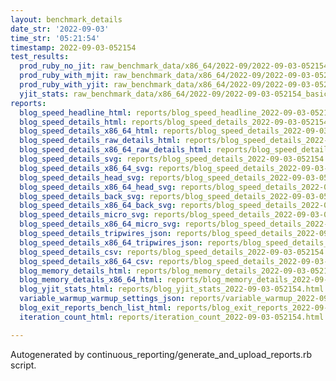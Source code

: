 ```yaml
---
layout: benchmark_details
date_str: '2022-09-03'
time_str: '05:21:54'
timestamp: 2022-09-03-052154
test_results:
  prod_ruby_no_jit: raw_benchmark_data/x86_64/2022-09/2022-09-03-052154_basic_benchmark_prod_ruby_no_jit.json
  prod_ruby_with_mjit: raw_benchmark_data/x86_64/2022-09/2022-09-03-052154_basic_benchmark_prod_ruby_with_mjit.json
  prod_ruby_with_yjit: raw_benchmark_data/x86_64/2022-09/2022-09-03-052154_basic_benchmark_prod_ruby_with_yjit.json
  yjit_stats: raw_benchmark_data/x86_64/2022-09/2022-09-03-052154_basic_benchmark_yjit_stats.json
reports:
  blog_speed_headline_html: reports/blog_speed_headline_2022-09-03-052154.html
  blog_speed_details_html: reports/blog_speed_details_2022-09-03-052154.html
  blog_speed_details_x86_64_html: reports/blog_speed_details_2022-09-03-052154.x86_64.html
  blog_speed_details_raw_details_html: reports/blog_speed_details_2022-09-03-052154.raw_details.html
  blog_speed_details_x86_64_raw_details_html: reports/blog_speed_details_2022-09-03-052154.x86_64.raw_details.html
  blog_speed_details_svg: reports/blog_speed_details_2022-09-03-052154.svg
  blog_speed_details_x86_64_svg: reports/blog_speed_details_2022-09-03-052154.x86_64.svg
  blog_speed_details_head_svg: reports/blog_speed_details_2022-09-03-052154.head.svg
  blog_speed_details_x86_64_head_svg: reports/blog_speed_details_2022-09-03-052154.x86_64.head.svg
  blog_speed_details_back_svg: reports/blog_speed_details_2022-09-03-052154.back.svg
  blog_speed_details_x86_64_back_svg: reports/blog_speed_details_2022-09-03-052154.x86_64.back.svg
  blog_speed_details_micro_svg: reports/blog_speed_details_2022-09-03-052154.micro.svg
  blog_speed_details_x86_64_micro_svg: reports/blog_speed_details_2022-09-03-052154.x86_64.micro.svg
  blog_speed_details_tripwires_json: reports/blog_speed_details_2022-09-03-052154.tripwires.json
  blog_speed_details_x86_64_tripwires_json: reports/blog_speed_details_2022-09-03-052154.x86_64.tripwires.json
  blog_speed_details_csv: reports/blog_speed_details_2022-09-03-052154.csv
  blog_speed_details_x86_64_csv: reports/blog_speed_details_2022-09-03-052154.x86_64.csv
  blog_memory_details_html: reports/blog_memory_details_2022-09-03-052154.html
  blog_memory_details_x86_64_html: reports/blog_memory_details_2022-09-03-052154.x86_64.html
  blog_yjit_stats_html: reports/blog_yjit_stats_2022-09-03-052154.html
  variable_warmup_warmup_settings_json: reports/variable_warmup_2022-09-03-052154.warmup_settings.json
  blog_exit_reports_bench_list_html: reports/blog_exit_reports_2022-09-03-052154.bench_list.html
  iteration_count_html: reports/iteration_count_2022-09-03-052154.html

---
```

Autogenerated by continuous_reporting/generate_and_upload_reports.rb script.
